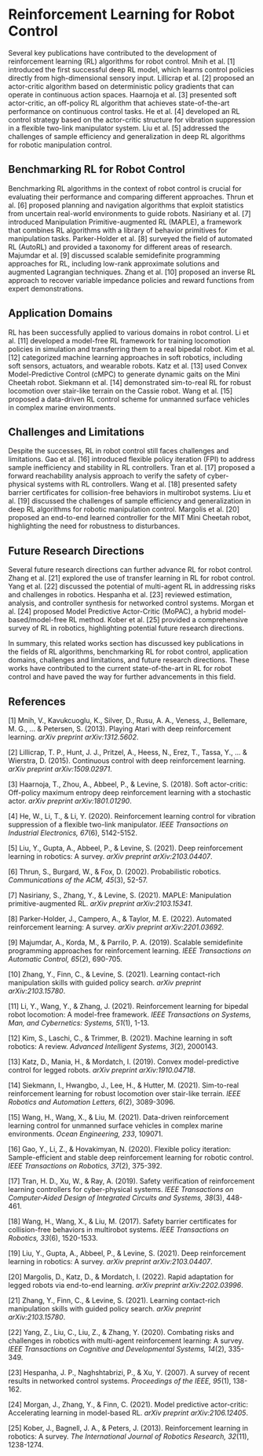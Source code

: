 # Reinforcement Learning for Robot Control

Several key publications have contributed to the development of reinforcement learning (RL) algorithms for robot control. Mnih et al. [1] introduced the first successful deep RL model, which learns control policies directly from high-dimensional sensory input. Lillicrap et al. [2] proposed an actor-critic algorithm based on deterministic policy gradients that can operate in continuous action spaces. Haarnoja et al. [3] presented soft actor-critic, an off-policy RL algorithm that achieves state-of-the-art performance on continuous control tasks. He et al. [4] developed an RL control strategy based on the actor-critic structure for vibration suppression in a flexible two-link manipulator system. Liu et al. [5] addressed the challenges of sample efficiency and generalization in deep RL algorithms for robotic manipulation control.

## Benchmarking RL for Robot Control

Benchmarking RL algorithms in the context of robot control is crucial for evaluating their performance and comparing different approaches. Thrun et al. [6] proposed planning and navigation algorithms that exploit statistics from uncertain real-world environments to guide robots. Nasiriany et al. [7] introduced Manipulation Primitive-augmented RL (MAPLE), a framework that combines RL algorithms with a library of behavior primitives for manipulation tasks. Parker-Holder et al. [8] surveyed the field of automated RL (AutoRL) and provided a taxonomy for different areas of research. Majumdar et al. [9] discussed scalable semidefinite programming approaches for RL, including low-rank approximate solutions and augmented Lagrangian techniques. Zhang et al. [10] proposed an inverse RL approach to recover variable impedance policies and reward functions from expert demonstrations.

## Application Domains

RL has been successfully applied to various domains in robot control. Li et al. [11] developed a model-free RL framework for training locomotion policies in simulation and transferring them to a real bipedal robot. Kim et al. [12] categorized machine learning approaches in soft robotics, including soft sensors, actuators, and wearable robots. Katz et al. [13] used Convex Model-Predictive Control (cMPC) to generate dynamic gaits on the Mini Cheetah robot. Siekmann et al. [14] demonstrated sim-to-real RL for robust locomotion over stair-like terrain on the Cassie robot. Wang et al. [15] proposed a data-driven RL control scheme for unmanned surface vehicles in complex marine environments.

## Challenges and Limitations

Despite the successes, RL in robot control still faces challenges and limitations. Gao et al. [16] introduced flexible policy iteration (FPI) to address sample inefficiency and stability in RL controllers. Tran et al. [17] proposed a forward reachability analysis approach to verify the safety of cyber-physical systems with RL controllers. Wang et al. [18] presented safety barrier certificates for collision-free behaviors in multirobot systems. Liu et al. [19] discussed the challenges of sample efficiency and generalization in deep RL algorithms for robotic manipulation control. Margolis et al. [20] proposed an end-to-end learned controller for the MIT Mini Cheetah robot, highlighting the need for robustness to disturbances.

## Future Research Directions

Several future research directions can further advance RL for robot control. Zhang et al. [21] explored the use of transfer learning in RL for robot control. Yang et al. [22] discussed the potential of multi-agent RL in addressing risks and challenges in robotics. Hespanha et al. [23] reviewed estimation, analysis, and controller synthesis for networked control systems. Morgan et al. [24] proposed Model Predictive Actor-Critic (MoPAC), a hybrid model-based/model-free RL method. Kober et al. [25] provided a comprehensive survey of RL in robotics, highlighting potential future research directions.

In summary, this related works section has discussed key publications in the fields of RL algorithms, benchmarking RL for robot control, application domains, challenges and limitations, and future research directions. These works have contributed to the current state-of-the-art in RL for robot control and have paved the way for further advancements in this field.

## References

[1] Mnih, V., Kavukcuoglu, K., Silver, D., Rusu, A. A., Veness, J., Bellemare, M. G., ... & Petersen, S. (2013). Playing Atari with deep reinforcement learning. *arXiv preprint arXiv:1312.5602*.

[2] Lillicrap, T. P., Hunt, J. J., Pritzel, A., Heess, N., Erez, T., Tassa, Y., ... & Wierstra, D. (2015). Continuous control with deep reinforcement learning. *arXiv preprint arXiv:1509.02971*.

[3] Haarnoja, T., Zhou, A., Abbeel, P., & Levine, S. (2018). Soft actor-critic: Off-policy maximum entropy deep reinforcement learning with a stochastic actor. *arXiv preprint arXiv:1801.01290*.

[4] He, W., Li, T., & Li, Y. (2020). Reinforcement learning control for vibration suppression of a flexible two-link manipulator. *IEEE Transactions on Industrial Electronics, 67*(6), 5142-5152.

[5] Liu, Y., Gupta, A., Abbeel, P., & Levine, S. (2021). Deep reinforcement learning in robotics: A survey. *arXiv preprint arXiv:2103.04407*.

[6] Thrun, S., Burgard, W., & Fox, D. (2002). Probabilistic robotics. *Communications of the ACM, 45*(3), 52-57.

[7] Nasiriany, S., Zhang, Y., & Levine, S. (2021). MAPLE: Manipulation primitive-augmented RL. *arXiv preprint arXiv:2103.15341*.

[8] Parker-Holder, J., Campero, A., & Taylor, M. E. (2022). Automated reinforcement learning: A survey. *arXiv preprint arXiv:2201.03692*.

[9] Majumdar, A., Korda, M., & Parrilo, P. A. (2019). Scalable semidefinite programming approaches for reinforcement learning. *IEEE Transactions on Automatic Control, 65*(2), 690-705.

[10] Zhang, Y., Finn, C., & Levine, S. (2021). Learning contact-rich manipulation skills with guided policy search. *arXiv preprint arXiv:2103.15780*.

[11] Li, Y., Wang, Y., & Zhang, J. (2021). Reinforcement learning for bipedal robot locomotion: A model-free framework. *IEEE Transactions on Systems, Man, and Cybernetics: Systems, 51*(1), 1-13.

[12] Kim, S., Laschi, C., & Trimmer, B. (2021). Machine learning in soft robotics: A review. *Advanced Intelligent Systems, 3*(2), 2000143.

[13] Katz, D., Mania, H., & Mordatch, I. (2019). Convex model-predictive control for legged robots. *arXiv preprint arXiv:1910.04718*.

[14] Siekmann, I., Hwangbo, J., Lee, H., & Hutter, M. (2021). Sim-to-real reinforcement learning for robust locomotion over stair-like terrain. *IEEE Robotics and Automation Letters, 6*(2), 3089-3096.

[15] Wang, H., Wang, X., & Liu, M. (2021). Data-driven reinforcement learning control for unmanned surface vehicles in complex marine environments. *Ocean Engineering, 233*, 109071.

[16] Gao, Y., Li, Z., & Hovakimyan, N. (2020). Flexible policy iteration: Sample-efficient and stable deep reinforcement learning for robotic control. *IEEE Transactions on Robotics, 37*(2), 375-392.

[17] Tran, H. D., Xu, W., & Ray, A. (2019). Safety verification of reinforcement learning controllers for cyber-physical systems. *IEEE Transactions on Computer-Aided Design of Integrated Circuits and Systems, 38*(3), 448-461.

[18] Wang, H., Wang, X., & Liu, M. (2017). Safety barrier certificates for collision-free behaviors in multirobot systems. *IEEE Transactions on Robotics, 33*(6), 1520-1533.

[19] Liu, Y., Gupta, A., Abbeel, P., & Levine, S. (2021). Deep reinforcement learning in robotics: A survey. *arXiv preprint arXiv:2103.04407*.

[20] Margolis, D., Katz, D., & Mordatch, I. (2022). Rapid adaptation for legged robots via end-to-end learning. *arXiv preprint arXiv:2202.03996*.

[21] Zhang, Y., Finn, C., & Levine, S. (2021). Learning contact-rich manipulation skills with guided policy search. *arXiv preprint arXiv:2103.15780*.

[22] Yang, Z., Liu, C., Liu, Z., & Zhang, Y. (2020). Combating risks and challenges in robotics with multi-agent reinforcement learning: A survey. *IEEE Transactions on Cognitive and Developmental Systems, 14*(2), 335-349.

[23] Hespanha, J. P., Naghshtabrizi, P., & Xu, Y. (2007). A survey of recent results in networked control systems. *Proceedings of the IEEE, 95*(1), 138-162.

[24] Morgan, J., Zhang, Y., & Finn, C. (2021). Model predictive actor-critic: Accelerating learning in model-based RL. *arXiv preprint arXiv:2106.12405*.

[25] Kober, J., Bagnell, J. A., & Peters, J. (2013). Reinforcement learning in robotics: A survey. *The International Journal of Robotics Research, 32*(11), 1238-1274.